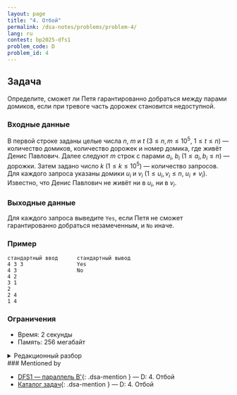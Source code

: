 ```yaml
---
layout: page
title: "4. Отбой"
permalink: /dsa-notes/problems/problem-4/
lang: ru
contest: bp2025-dfs1
problem_code: D
problem_id: 4
---
```


## Задача

Определите, сможет ли Петя гарантированно добраться между парами домиков, если при тревоге часть дорожек становится недоступной.

### Входные данные

В первой строке заданы целые числа $n$, $m$ и $t$ ($3 \leqslant n, m \leqslant 10^5$, $1 \leqslant t \leqslant n$) — количество домиков, количество дорожек и номер домика, где живёт Денис Павлович. Далее следуют $m$ строк с парами $a_i$, $b_i$ ($1 \leqslant a_i, b_i \leqslant n$) — дорожки. Затем задано число $k$ ($1 \leqslant k \leqslant 10^5$) — количество запросов. Для каждого запроса указаны домики $u_i$ и $v_i$ ($1 \leqslant u_i, v_i \leqslant n$, $u_i \ne v_i$). Известно, что Денис Павлович не живёт ни в $u_i$, ни в $v_i$.

### Выходные данные

Для каждого запроса выведите `Yes`, если Петя не сможет гарантированно добраться незамеченным, и `No` иначе.

### Пример

```
стандартный ввод      стандартный вывод
4 3 3                 Yes
4 3                   No
4 2
3 1
2
2 4
1 4
```

### Ограничения

- Время: 2 секунды
- Память: 256 мегабайт

<details class="dsa-toggle">
<summary>Редакционный разбор</summary>

Петя теряет контроль только в одном случае: он проходит через домик $t$. Тогда преподаватели перекрывают произвольные $\lfloor m/2 \rfloor$ дорожек, и Петя не может знать, какие именно. Значит, единственная гарантия — выбрать маршрут, который полностью избегает вершину $t$.

Поэтому задача сводится к проверке, лежат ли $u_i$ и $v_i$ в одной компоненте связности графа без вершины $t$. Строим граф, удаляем $t$ (просто не добавляем его в обход) и запускаем DFS/BFS. Получаем номер компоненты для каждой вершины. Для запроса отвечаем «Yes», если номера компонент различаются (значит, путь без $t$ отсутствует и Петя гарантированно попадёт в поле зрения) и «No» иначе.

Предобработка выполняется за $O(n + m)$. Ответы на запросы — по $O(1)$.

</details>
### Mentioned by

<!-- dsa-mentioned-by:start -->
- [DFS1 — параллель B'](/dsa-notes/bp2025/contests/dfs1/){: .dsa-mention } — D: 4. Отбой
- [Каталог задач](/dsa-notes/problems/){: .dsa-mention } — D: 4. Отбой
<!-- dsa-mentioned-by:end -->

